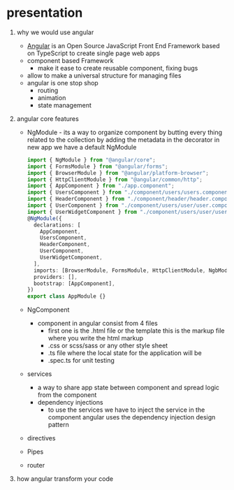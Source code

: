 # presentation

1. why we would use angular

   - [Angular](https://angular.io/) is an Open Source JavaScript Front End Framework based on TypeScript to create single page web apps
   - component based Framework
     - make it ease to create reusable component, fixing bugs
   - allow to make a universal structure for managing files
   - angular is one stop shop
     - routing
     - animation
     - state management

1. angular core features

   - NgModule - its a way to organize component by butting every thing related to the collection by adding the metadata in the decorator
     in new app we have a default NgModule

     ```ts
     import { NgModule } from "@angular/core";
     import { FormsModule } from "@angular/forms";
     import { BrowserModule } from "@angular/platform-browser";
     import { HttpClientModule } from "@angular/common/http";
     import { AppComponent } from "./app.component";
     import { UsersComponent } from "./component/users/users.component";
     import { HeaderComponent } from "./component/header/header.component";
     import { UserComponent } from "./component/users/user/user.component";
     import { UserWidgetComponent } from "./component/users/user/user-widget/user-widget.component";
     @NgModule({
       declarations: [
         AppComponent,
         UsersComponent,
         HeaderComponent,
         UserComponent,
         UserWidgetComponent,
       ],
       imports: [BrowserModule, FormsModule, HttpClientModule, NgbModule],
       providers: [],
       bootstrap: [AppComponent],
     })
     export class AppModule {}
     ```

   - NgComponent

     - component in angular consist from 4 files
       - first one is the .html file or the template this is the markup file where you write the html markup
       - .css or scss/sass or any other style sheet
       - .ts file where the local state for the application will be
       - .spec.ts for unit testing

   - services
     - a way to share app state between component and spread logic from the component
     - dependency injections
       - to use the services we have to inject the service in the component angular uses the dependency injection design pattern
   - directives
   - Pipes
   - router

1. how angular transform your code
